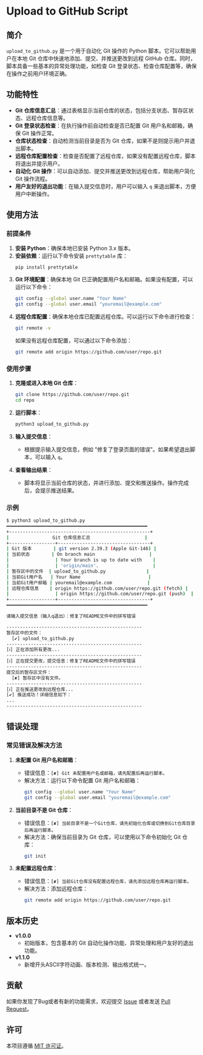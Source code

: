 # Upload to GitHub Script

## 简介

`upload_to_github.py` 是一个用于自动化 Git 操作的 Python 脚本。它可以帮助用户在本地 Git 仓库中快速地添加、提交、并推送更改到远程 GitHub 仓库。同时，脚本具备一些基本的异常处理功能，如检查 Git 登录状态、检查仓库配置等，确保在操作之前用户环境正确。

## 功能特性

- **Git 仓库信息汇总**：通过表格显示当前仓库的状态，包括分支状态、暂存区状态、远程仓库信息等。
- **Git 登录状态检查**：在执行操作前自动检查是否已配置 Git 用户名和邮箱，确保 Git 操作正常。
- **仓库状态检查**：自动检测当前目录是否为 Git 仓库，如果不是则提示用户并退出脚本。
- **远程仓库配置检查**：检查是否配置了远程仓库，如果没有配置远程仓库，脚本将退出并提示用户。
- **自动化 Git 操作**：可以自动添加、提交并推送更改到远程仓库，帮助用户简化 Git 操作流程。
- **用户友好的退出功能**：在输入提交信息时，用户可以输入 `q` 来退出脚本，方便用户中断操作。

## 使用方法

### 前提条件

1. **安装 Python**：确保本地已安装 Python 3.x 版本。
2. **安装依赖**：运行以下命令安装 `prettytable` 库：
   ```bash
   pip install prettytable
   ```
3. **Git 环境配置**：确保本地 Git 已正确配置用户名和邮箱。如果没有配置，可以运行以下命令：
   ```bash
   git config --global user.name "Your Name"
   git config --global user.email "youremail@example.com"
   ```
4. **远程仓库配置**：确保本地仓库已配置远程仓库。可以运行以下命令进行检查：
   ```bash
   git remote -v
   ```
   如果没有远程仓库配置，可以通过以下命令添加：
   ```bash
   git remote add origin https://github.com/user/repo.git
   ```

### 使用步骤

1. **克隆或进入本地 Git 仓库**：
   ```bash
   git clone https://github.com/user/repo.git
   cd repo
   ```
   
2. **运行脚本**：
   ```bash
   python3 upload_to_github.py
   ```
   
3. **输入提交信息**：
   - 根据提示输入提交信息，例如 "修复了登录页面的错误"。如果希望退出脚本，可以输入 `q`。

4. **查看输出结果**：
   - 脚本将显示当前仓库的状态，并进行添加、提交和推送操作。操作完成后，会提示推送结果。

### 示例

```bash
$ python3 upload_to_github.py
━━━━━━━━━━━━━━━━━━━━━━━━━━━━━━━━━━━━━━━━━━━━━━━━━━━━
+----------------------------------------------------+
|                Git 仓库信息汇总                    |
+-----------------+----------------------------------+
| Git 版本        | git version 2.39.3 (Apple Git-146) |
| 当前状态        | On branch main                    |
|                 | Your branch is up to date with    |
|                 | 'origin/main'.                    |
| 暂存区中的文件  | upload_to_github.py               |
| 当前Git用户名   | Your Name                         |
| 当前Git用户邮箱 | youremail@example.com             |
| 远程仓库信息    | origin https://github.com/user/repo.git (fetch) |
|                 | origin https://github.com/user/repo.git (push)  |
+-----------------+----------------------------------+
━━━━━━━━━━━━━━━━━━━━━━━━━━━━━━━━━━━━━━━━━━━━━━━━━━━━

请输入提交信息（输入q退出）：修复了README文件中的拼写错误

--------------------------------------------------
暂存区中的文件：
  [✔] upload_to_github.py
--------------------------------------------------
[ℹ] 正在添加所有更改...
--------------------------------------------------
[ℹ] 正在提交更改，提交信息：修复了README文件中的拼写错误
--------------------------------------------------
提交后的暂存区文件：
  [✘] 暂存区中没有文件。
--------------------------------------------------
[ℹ] 正在推送更改到远程仓库...
[✔] 推送成功！详细信息如下：
...
--------------------------------------------------
```

## 错误处理

### 常见错误及解决方法

1. **未配置 Git 用户名和邮箱**：
   - 错误信息：`[✘] Git 未配置用户名或邮箱，请先配置后再运行脚本。`
   - 解决方法：运行以下命令配置 Git 用户名和邮箱：
     ```bash
     git config --global user.name "Your Name"
     git config --global user.email "youremail@example.com"
     ```

2. **当前目录不是 Git 仓库**：
   - 错误信息：`[✘] 当前目录不是一个Git仓库，请先初始化仓库或切换到Git仓库目录后再运行脚本。`
   - 解决方法：确保当前目录为 Git 仓库，可以使用以下命令初始化 Git 仓库：
     ```bash
     git init
     ```

3. **未配置远程仓库**：
   - 错误信息：`[✘] 当前Git仓库没有配置远程仓库，请先添加远程仓库再运行脚本。`
   - 解决方法：添加远程仓库：
     ```bash
     git remote add origin https://github.com/user/repo.git
     ```

## 版本历史

- **v1.0.0**
  - 初始版本，包含基本的 Git 自动化操作功能、异常处理和用户友好的退出功能。
- **v1.1.0**
  - 新增开头ASCII字符动画、版本检测、输出格式统一。    

## 贡献

如果你发现了Bug或者有新的功能需求，欢迎提交 [Issue](https://github.com/user/repo/issues) 或者发送 [Pull Request](https://github.com/user/repo/pulls)。

## 许可

本项目遵循 [MIT 许可证](https://opensource.org/licenses/MIT)。

